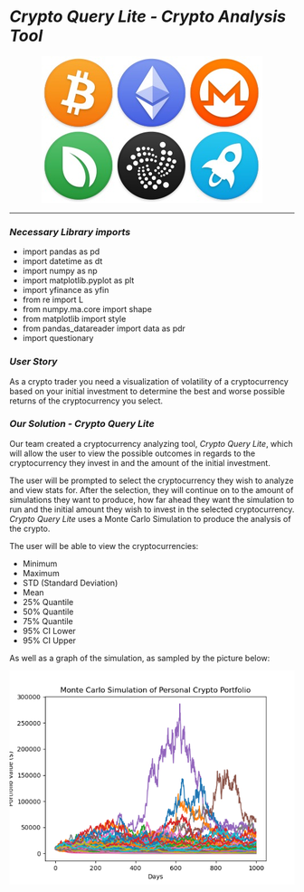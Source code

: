 # *Crypto Query Lite - Crypto Analysis Tool* 
   <p align='center'> <img src='images/icons-390.jpg'></p>

---
### *Necessary Library imports*
- import pandas as pd
- import datetime as dt
- import numpy as np
- import matplotlib.pyplot as plt
- import yfinance as yfin
- from re import L
- from numpy.ma.core import shape
- from matplotlib import style
- from pandas_datareader import data as pdr
- import questionary

### *User Story*

As a crypto trader you need a visualization of volatility of a cryptocurrency based on your initial investment to determine the best and worse possible returns of the cryptocurrency you select.

### *Our Solution - Crypto Query Lite*

Our team created a cryptocurrency analyzing tool, *Crypto Query Lite*, which will allow the user to view the possible outcomes in regards to the cryptocurrency they invest in and the amount of the initial investment.

The user will be prompted to select the cryptocurrency they wish to analyze and view stats for. After the selection, they will continue on to the amount of simulations they want to produce, how far ahead they want the simulation to run and the initial amount they wish to invest in the selected cryptocurrency. *Crypto Query Lite* uses a Monte Carlo Simulation to produce the analysis of the crypto.

The user will be able to view the cryptocurrencies: 
- Minimum
- Maximum
- STD (Standard Deviation)
- Mean
- 25% Quantile
- 50% Quantile
- 75% Quantile
- 95% CI Lower
- 95% CI Upper

As well as a graph of the simulation, as sampled by the picture below:
<p align='center'> <img src='images/MC_simulation_graph.png'></p>